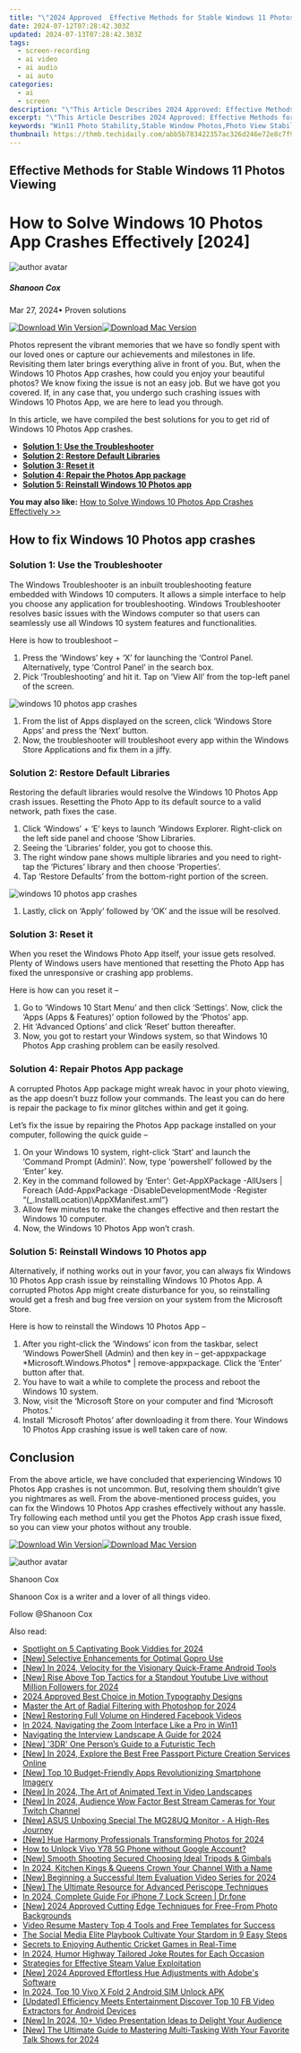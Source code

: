 ```yaml
---
title: "\"2024 Approved  Effective Methods for Stable Windows 11 Photos Viewing\""
date: 2024-07-12T07:28:42.303Z
updated: 2024-07-13T07:28:42.303Z
tags: 
  - screen-recording
  - ai video
  - ai audio
  - ai auto
categories: 
  - ai
  - screen
description: "\"This Article Describes 2024 Approved: Effective Methods for Stable Windows 11 Photos Viewing\""
excerpt: "\"This Article Describes 2024 Approved: Effective Methods for Stable Windows 11 Photos Viewing\""
keywords: "Win11 Photo Stability,Stable Window Photos,Photo View Stability,11 Windows Photo Optimize,Stable Windows 11 Display,11 Photos Syncing,Secure Photo Win11"
thumbnail: https://thmb.techidaily.com/abb5b783422357ac326d246e72e8c7f9c8f3c9e301b0d6289c4da0aac55fb642.jpg
---
```


## Effective Methods for Stable Windows 11 Photos Viewing

# How to Solve Windows 10 Photos App Crashes Effectively \[2024\]

![author avatar](https://images.wondershare.com/filmora/article-images/shannon-cox.jpg)

##### Shanoon Cox

 Mar 27, 2024• Proven solutions

[![Download Win Version](https://images.wondershare.com/filmora/guide/download-btn-win.jpg)](https://tools.techidaily.com/wondershare/filmora/download/)[![Download Mac Version](https://images.wondershare.com/filmora/guide/download-btn-mac.jpg)](https://tools.techidaily.com/wondershare/filmora/download/)

Photos represent the vibrant memories that we have so fondly spent with our loved ones or capture our achievements and milestones in life. Revisiting them later brings everything alive in front of you. But, when the Windows 10 Photos App crashes, how could you enjoy your beautiful photos? We know fixing the issue is not an easy job. But we have got you covered. If, in any case that, you undergo such crashing issues with Windows 10 Photos App, we are here to lead you through.

In this article, we have compiled the best solutions for you to get rid of Windows 10 Photos App crashes.

* [**Solution 1: Use the Troubleshooter**](#part1)
* [**Solution 2: Restore Default Libraries**](#part2)
* [**Solution 3: Reset it**](#part3)
* [**Solution 4: Repair the Photos App package**](#part4)
* [**Solution 5: Reinstall Windows 10 Photos app**](#part5)

**You may also like:** [How to Solve Windows 10 Photos App Crashes Effectively >>](https://tools.techidaily.com/wondershare/filmora/download/)

## How to fix Windows 10 Photos app crashes

### Solution 1: Use the Troubleshooter

The Windows Troubleshooter is an inbuilt troubleshooting feature embedded with Windows 10 computers. It allows a simple interface to help you choose any application for troubleshooting. Windows Troubleshooter resolves basic issues with the Windows computer so that users can seamlessly use all Windows 10 system features and functionalities.

Here is how to troubleshoot –

   1. Press the ‘Windows’ key + ‘X’ for launching the ‘Control Panel. Alternatively, type ‘Control Panel’ in the search box.
   2. Pick ‘Troubleshooting’ and hit it. Tap on ‘View All’ from the top-left panel of the screen.

![windows 10 photos app crashes](https://images.wondershare.com/filmora/article-images/Troubleshooter.jpg)

1. From the list of Apps displayed on the screen, click ‘Windows Store Apps’ and press the ‘Next’ button.
2. Now, the troubleshooter will troubleshoot every app within the Windows Store Applications and fix them in a jiffy.

### Solution 2: Restore Default Libraries

Restoring the default libraries would resolve the Windows 10 Photos App crash issues. Resetting the Photo App to its default source to a valid network, path fixes the case.

   1. Click ‘Windows’ + ‘E’ keys to launch ‘Windows Explorer. Right-click on the left side panel and choose ‘Show Libraries.
   2. Seeing the ‘Libraries’ folder, you got to choose this.
   3. The right window pane shows multiple libraries and you need to right-tap the ‘Pictures’ library and then choose ‘Properties’.
   4. Tap ‘Restore Defaults’ from the bottom-right portion of the screen.

![windows 10 photos app crashes](https://images.wondershare.com/filmora/article-images/windows-10-photos-app-crashes-restore.jpg)

1. Lastly, click on ‘Apply’ followed by ‘OK’ and the issue will be resolved.

### Solution 3: Reset it

When you reset the Windows Photo App itself, your issue gets resolved. Plenty of Windows users have mentioned that resetting the Photo App has fixed the unresponsive or crashing app problems.

Here is how can you reset it –

1. Go to ‘Windows 10 Start Menu’ and then click ‘Settings’. Now, click the ‘Apps (Apps & Features)’ option followed by the ‘Photos’ app.
2. Hit ‘Advanced Options’ and click ‘Reset’ button thereafter.
3. Now, you got to restart your Windows system, so that Windows 10 Photos App crashing problem can be easily resolved.

### Solution 4: Repair Photos App package

A corrupted Photos App package might wreak havoc in your photo viewing, as the app doesn’t buzz follow your commands. The least you can do here is repair the package to fix minor glitches within and get it going.

Let’s fix the issue by repairing the Photos App package installed on your computer, following the quick guide –

1. On your Windows 10 system, right-click ‘Start’ and launch the ‘Command Prompt (Admin)’. Now, type ‘powershell’ followed by the ‘Enter’ key.
2. Key in the command followed by ‘Enter’: Get-AppXPackage -AllUsers | Foreach {Add-AppxPackage -DisableDevelopmentMode -Register “$($\_.InstallLocation)\\AppXManifest.xml”}
3. Allow few minutes to make the changes effective and then restart the Windows 10 computer.
4. Now, the Windows 10 Photos App won’t crash.

### Solution 5: Reinstall Windows 10 Photos app

Alternatively, if nothing works out in your favor, you can always fix Windows 10 Photos App crash issue by reinstalling Windows 10 Photos App. A corrupted Photos App might create disturbance for you, so reinstalling would get a fresh and bug free version on your system from the Microsoft Store.

Here is how to reinstall the Windows 10 Photos App –

1. After you right-click the ‘Windows’ icon from the taskbar, select ‘Windows PowerShell (Admin) and then key in – get-appxpackage \*Microsoft.Windows.Photos\* | remove-appxpackage. Click the ‘Enter’ button after that.
1. You have to wait a while to complete the process and reboot the Windows 10 system.
2. Now, visit the ‘Microsoft Store on your computer and find ‘Microsoft Photos.’
3. Install ‘Microsoft Photos’ after downloading it from there. Your Windows 10 Photos App crashing issue is well taken care of now.

## Conclusion

From the above article, we have concluded that experiencing Windows 10 Photos App crashes is not uncommon. But, resolving them shouldn’t give you nightmares as well. From the above-mentioned process guides, you can fix the Windows 10 Photos App crashes effectively without any hassle. Try following each method until you get the Photos App crash issue fixed, so you can view your photos without any trouble.

[![Download Win Version](https://images.wondershare.com/filmora/guide/download-btn-win.jpg)](https://tools.techidaily.com/wondershare/filmora/download/)[![Download Mac Version](https://images.wondershare.com/filmora/guide/download-btn-mac.jpg)](https://tools.techidaily.com/wondershare/filmora/download/)

![author avatar](https://images.wondershare.com/filmora/article-images/shannon-cox.jpg)

Shanoon Cox

Shanoon Cox is a writer and a lover of all things video.

Follow @Shanoon Cox


<ins class="adsbygoogle"
     style="display:block"
     data-ad-format="autorelaxed"
     data-ad-client="ca-pub-7571918770474297"
     data-ad-slot="1223367746"></ins>



<ins class="adsbygoogle"
     style="display:block"
     data-ad-client="ca-pub-7571918770474297"
     data-ad-slot="8358498916"
     data-ad-format="auto"
     data-full-width-responsive="true"></ins>




<span class="atpl-alsoreadstyle">Also read:</span>
<div><ul>
<li><a href="https://fox-links.techidaily.com/spotlight-on-5-captivating-book-viddies-for-2024/"><u>Spotlight on 5 Captivating Book Viddies for 2024</u></a></li>
<li><a href="https://fox-links.techidaily.com/new-selective-enhancements-for-optimal-gopro-use/"><u>[New] Selective Enhancements for Optimal Gopro Use</u></a></li>
<li><a href="https://fox-links.techidaily.com/new-in-2024-velocity-for-the-visionary-quick-frame-android-tools/"><u>[New] In 2024, Velocity for the Visionary  Quick-Frame Android Tools</u></a></li>
<li><a href="https://fox-links.techidaily.com/new-rise-above-top-tactics-for-a-standout-youtube-live-without-million-followers-for-2024/"><u>[New] Rise Above  Top Tactics for a Standout Youtube Live without Million Followers for 2024</u></a></li>
<li><a href="https://extra-lessons.techidaily.com/2024-approved-best-choice-in-motion-typography-designs/"><u>2024 Approved  Best Choice in Motion Typography Designs</u></a></li>
<li><a href="https://fox-links.techidaily.com/master-the-art-of-radial-filtering-with-photoshop-for-2024/"><u>Master the Art of Radial Filtering with Photoshop for 2024</u></a></li>
<li><a href="https://facebook-videos.techidaily.com/new-restoring-full-volume-on-hindered-facebook-videos/"><u>[New] Restoring Full Volume on Hindered Facebook Videos</u></a></li>
<li><a href="https://fox-links.techidaily.com/in-2024-navigating-the-zoom-interface-like-a-pro-in-win11/"><u>In 2024, Navigating the Zoom Interface Like a Pro in Win11</u></a></li>
<li><a href="https://fox-links.techidaily.com/navigating-the-interview-landscape-a-guide-for-2024/"><u>Navigating the Interview Landscape  A Guide for 2024</u></a></li>
<li><a href="https://fox-links.techidaily.com/new-3dr-one-persons-guide-to-a-futuristic-tech/"><u>[New] '3DR'  One Person’s Guide to a Futuristic Tech</u></a></li>
<li><a href="https://fox-links.techidaily.com/new-in-2024-explore-the-best-free-passport-picture-creation-services-online/"><u>[New] In 2024, Explore the Best Free Passport Picture Creation Services Online</u></a></li>
<li><a href="https://fox-links.techidaily.com/new-top-10-budget-friendly-apps-revolutionizing-smartphone-imagery/"><u>[New] Top 10 Budget-Friendly Apps Revolutionizing Smartphone Imagery</u></a></li>
<li><a href="https://fox-links.techidaily.com/new-in-2024-the-art-of-animated-text-in-video-landscapes/"><u>[New] In 2024, The Art of Animated Text in Video Landscapes</u></a></li>
<li><a href="https://remote-screen-capture.techidaily.com/new-in-2024-audience-wow-factor-best-stream-cameras-for-your-twitch-channel/"><u>[New] In 2024, Audience Wow Factor  Best Stream Cameras for Your Twitch Channel</u></a></li>
<li><a href="https://fox-links.techidaily.com/new-asus-unboxing-special-the-mg28uq-monitor-a-high-res-journey/"><u>[New] ASUS Unboxing Special  The MG28UQ Monitor - A High-Res Journey</u></a></li>
<li><a href="https://fox-links.techidaily.com/new-hue-harmony-professionals-transforming-photos-for-2024/"><u>[New] Hue Harmony  Professionals Transforming Photos for 2024</u></a></li>
<li><a href="https://android-unlock.techidaily.com/how-to-unlock-vivo-y78-5g-phone-without-google-account-by-drfone-android/"><u>How to Unlock Vivo Y78 5G Phone without Google Account?</u></a></li>
<li><a href="https://fox-links.techidaily.com/new-smooth-shooting-secured-choosing-ideal-tripods-and-gimbals/"><u>[New] Smooth Shooting Secured  Choosing Ideal Tripods & Gimbals</u></a></li>
<li><a href="https://youtube-tips.techidaily.com/24-kitchen-kings-and-queens-crown-your-channel-with-a-name/"><u>In 2024, Kitchen Kings & Queens  Crown Your Channel With a Name</u></a></li>
<li><a href="https://fox-links.techidaily.com/new-beginning-a-successful-item-evaluation-video-series-for-2024/"><u>[New] Beginning a Successful Item Evaluation Video Series for 2024</u></a></li>
<li><a href="https://fox-links.techidaily.com/new-the-ultimate-resource-for-advanced-periscope-techniques/"><u>[New] The Ultimate Resource for Advanced Periscope Techniques</u></a></li>
<li><a href="https://iphone-unlock.techidaily.com/in-2024-complete-guide-for-iphone-7-lock-screen-drfone-by-drfone-ios/"><u>In 2024, Complete Guide For iPhone 7 Lock Screen | Dr.fone</u></a></li>
<li><a href="https://fox-links.techidaily.com/new-2024-approved-cutting-edge-techniques-for-free-from-photo-backgrounds/"><u>[New] 2024 Approved  Cutting Edge Techniques for Free-From Photo Backgrounds</u></a></li>
<li><a href="https://ai-driven-video-production.techidaily.com/video-resume-mastery-top-4-tools-and-free-templates-for-success/"><u>Video Resume Mastery Top 4 Tools and Free Templates for Success</u></a></li>
<li><a href="https://fox-links.techidaily.com/the-social-media-elite-playbook-cultivate-your-stardom-in-9-easy-steps/"><u>The Social Media Elite Playbook  Cultivate Your Stardom in 9 Easy Steps</u></a></li>
<li><a href="https://fox-links.techidaily.com/secrets-to-enjoying-authentic-cricket-games-in-real-time/"><u>Secrets to Enjoying Authentic Cricket Games in Real-Time</u></a></li>
<li><a href="https://fox-links.techidaily.com/in-2024-humor-highway-tailored-joke-routes-for-each-occasion/"><u>In 2024, Humor Highway  Tailored Joke Routes for Each Occasion</u></a></li>
<li><a href="https://games-able.techidaily.com/strategies-for-effective-steam-value-exploitation/"><u>Strategies for Effective Steam Value Exploitation</u></a></li>
<li><a href="https://fox-links.techidaily.com/new-2024-approved-effortless-hue-adjustments-with-adobes-software/"><u>[New] 2024 Approved  Effortless Hue Adjustments with Adobe's Software</u></a></li>
<li><a href="https://sim-unlock.techidaily.com/in-2024-top-10-vivo-x-fold-2-android-sim-unlock-apk-by-drfone-android/"><u>In 2024, Top 10 Vivo X Fold 2 Android SIM Unlock APK</u></a></li>
<li><a href="https://facebook-video-recording.techidaily.com/updated-efficiency-meets-entertainment-discover-top-10-fb-video-extractors-for-android-devices/"><u>[Updated] Efficiency Meets Entertainment  Discover Top 10 FB Video Extractors for Android Devices</u></a></li>
<li><a href="https://fox-links.techidaily.com/new-in-2024-10plus-video-presentation-ideas-to-delight-your-audience/"><u>[New] In 2024, 10+ Video Presentation Ideas to Delight Your Audience</u></a></li>
<li><a href="https://fox-links.techidaily.com/new-the-ultimate-guide-to-mastering-multi-tasking-with-your-favorite-talk-shows-for-2024/"><u>[New] The Ultimate Guide to Mastering Multi-Tasking With Your Favorite Talk Shows for 2024</u></a></li>
</ul></div>
